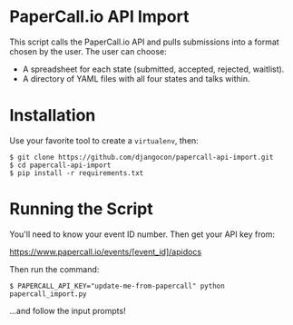 # PaperCall.io API Import

This script calls the PaperCall.io API and pulls submissions into a format chosen by the user. The user can choose:

- A spreadsheet for each state (submitted, accepted, rejected, waitlist).
- A directory of YAML files with all four states and talks within.

# Installation

Use your favorite tool to create a `virtualenv`, then:

```shell
$ git clone https://github.com/djangocon/papercall-api-import.git
$ cd papercall-api-import
$ pip install -r requirements.txt
```

# Running the Script

You'll need to know your event ID number. Then get your API key from:

https://www.papercall.io/events/[event_id]/apidocs

Then run the command:

```shell
$ PAPERCALL_API_KEY="update-me-from-papercall" python papercall_import.py
```

...and follow the input prompts!
